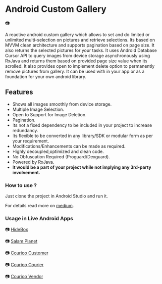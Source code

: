 # Android Custom Gallery

:camera:

A reactive android custom gallery which allows to set and do limited or unlimited multi-selection on pictures and retrieve selections. Its based on MVVM clean architecture and supports pagination based on page size.
It also returns the selected pictures for your tasks. It uses Android Database Cursor API to query images from device storage asynchronously using RxJava and returns them based on provided page size value when its scrolled.
It also provides open to implement delete option to permanently remove pictures from gallery.
It can be used with in your app or as a foundation for your own android library.

## Features
 - Shows all images smoothly from device storage.
 - Multiple Image Selection.
 - Open to Support for Image Deletion.
 - Pagination.
 - Its not a fixed dependency to be included in your project to increase redundancy.
 - Its flexible to be converted in any library/SDK or modular form as per your requirement.
 - Modifications/Enhancements can be made as required.
 - Highly decoupled,optimized and clean code.
 - No Obfuscation Required (Proguard/Dexguard).
 - Powered by RxJava.
 - **It would be a part of your project while not implying any 3rd-party involvement.**
 
 ### How to use ?
   
   Just clone the project in Android Studio and run it. 
  
   For details read more on [medium](https://android.jlelse.eu/custom-gallery-for-android-af2437b227da).
     
 ### Usage in Live Android Apps
    
 :camera: [HideBox](https://play.google.com/store/apps/details?id=com.hidebox.mobileapp) 
 
 :camera: [Salam Planet](https://play.google.com/store/apps/details?id=com.tsmc.salamplanet.view) 
 
 :camera: [Courioo Customer](https://play.google.com/store/apps/details?id=com.courioo.consumer.staging) 
 
 :camera: [Courioo Courier](https://play.google.com/store/apps/details?id=com.courioo.courier.staging)
 
 :camera: [Courioo Vendor](https://play.google.com/store/apps/details?id=com.courioo.consignor.staging)
